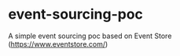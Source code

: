 # event-sourcing-poc
A simple event sourcing poc based on Event Store (https://www.eventstore.com/)
